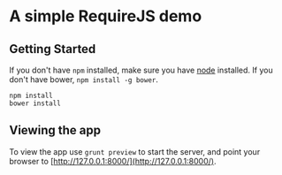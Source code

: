 # A simple RequireJS demo

## Getting Started

If you don't have `npm` installed, make sure you have
[node](http://nodejs.com) installed. If you don't have bower,
`npm install -g bower`.

```
npm install
bower install
```

## Viewing the app

To view the app use `grunt preview` to start the server, and point your browser to [http://127.0.0.1:8000/](http://127.0.0.1:8000/).
